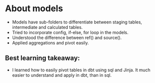 # About models

* Models have sub-folders to differentiate between staging tables, intermediate and calculated tables.
* Tried to incorporate config, if-else, for loop in the models.
* Understood the difference between ref() and source().
* Applied aggregations and pivot easily.

## Best learning takeaway:
* I learned how to easily pivot tables in dbt using sql and Jinja. It much easier to understand and apply in dbt, than in sql.
